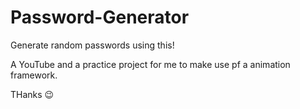 # Password-Generator

Generate random passwords using this!

A YouTube and a practice project for me to make use pf a animation framework.

THanks 😉
